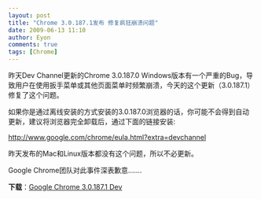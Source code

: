 ```yaml
---
layout: post
title: "Chrome 3.0.187.1发布 修复疯狂崩溃问题"
date: 2009-06-13 11:10
author: Eyon
comments: true
tags: [Chrome]
---
```

昨天Dev Channel更新的Chrome 3.0.187.0 Windows版本有一个严重的Bug，导致用户在使用扳手菜单或其他页面菜单时频繁崩溃，今天的这个更新（3.0.187.1）修复了这个问题。

如果你是通过离线安装的方式安装的3.0.187.0浏览器的话，你可能不会得到自动更新，建议将浏览器完全卸载后，通过下面的链接安装:<!--more-->

http://www.google.com/chrome/eula.html?extra=devchannel

昨天发布的Mac和Linux版本都没有这个问题，所以不必更新。

Google Chrome团队对此事件深表歉意.......

**下载**：[Google Chrome 3.0.187.1 Dev](http://dl.google.com/chrome/install/187.1/chrome_installer.exe)
